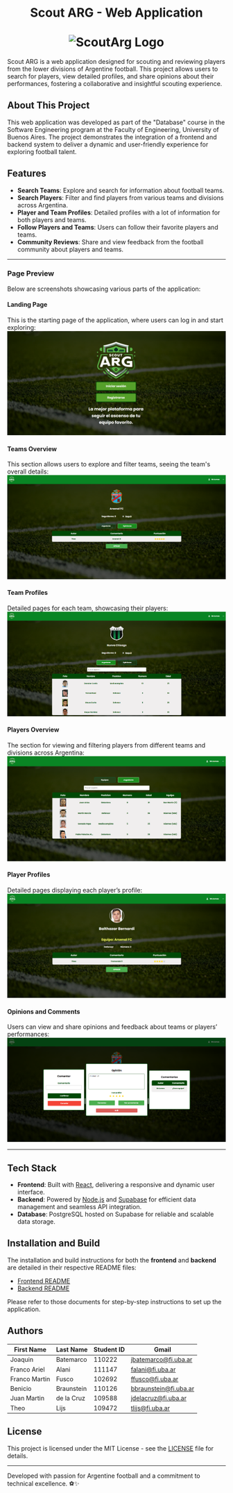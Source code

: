 <div align="center">
  <h1 align="center">
    Scout ARG - Web Application
    <br />
    <br />
      <img src="img/favicon.ico" alt="ScoutArg Logo" style="width:15%;">
  </h1>
</div> 

Scout ARG is a web application designed for scouting and reviewing players from the lower divisions of Argentine football. This project allows users to search for players, view detailed profiles, and share opinions about their performances, fostering a collaborative and insightful scouting experience.  

## About This Project  

This web application was developed as part of the "Database" course in the Software Engineering program at the Faculty of Engineering, University of Buenos Aires. The project demonstrates the integration of a frontend and backend system to deliver a dynamic and user-friendly experience for exploring football talent.

## Features  
- **Search Teams**: Explore and search for information about football teams.
- **Search Players**: Filter and find players from various teams and divisions across Argentina.  
- **Player and Team Profiles**: Detailed profiles with a lot of information for both players and teams.  
- **Follow Players and Teams**: Users can follow their favorite players and teams.  
- **Community Reviews**: Share and view feedback from the football community about players and teams.

---

### Page Preview  
Below are screenshots showcasing various parts of the application:  

#### Landing Page  
This is the starting page of the application, where users can log in and start exploring:  
<img src="img/landing_page.png" alt="Landing Page">  


#### Teams Overview  
This section allows users to explore and filter teams, seeing the team's overall details:  
<img src="img/team_op.png" alt="Teams Overview">  

#### Team Profiles  
Detailed pages for each team, showcasing their players:  
<img src="img/team_page.png" alt="Team Page">  

#### Players Overview  
The section for viewing and filtering players from different teams and divisions across Argentina:  
<img src="img/players_page.png" alt="Player Page">  

#### Player Profiles  
Detailed pages displaying each player’s profile:  
<img src="img/player_op.png" alt="Players Overview">  

#### Opinions and Comments  
Users can view and share opinions and feedback about teams or players’ performances:  
<img src="img/opinion_comments.png" alt="Opinions and Comments">  

---

## Tech Stack  
- **Frontend**: Built with [React](https://reactjs.org/), delivering a responsive and dynamic user interface.  
- **Backend**: Powered by [Node.js](https://nodejs.org/) and [Supabase](https://supabase.io/) for efficient data management and seamless API integration.  
- **Database**: PostgreSQL hosted on Supabase for reliable and scalable data storage.  

## Installation and Build  

The installation and build instructions for both the **frontend** and **backend** are detailed in their respective README files:  
- [Frontend README](scout_frontend/README.md)  
- [Backend README](scout_backend/README.md)  

Please refer to those documents for step-by-step instructions to set up the application.  

## Authors  

| First Name    | Last Name   | Student ID | Gmail                  |  
| ------------- | ----------- | ---------- | ---------------------- |  
| Joaquin       | Batemarco   | 110222     | jbatemarco@fi.uba.ar   |  
| Franco Ariel  | Alani       | 111147     | falani@fi.uba.ar       |  
| Franco Martin | Fusco       | 102692     | ffusco@fi.uba.ar       |  
| Benicio       | Braunstein  | 110126     | bbraunstein@fi.uba.ar  |  
| Juan Martin   | de la Cruz  | 109588     | jdelacruz@fi.uba.ar    |  
| Theo          | Lijs        | 109472     | tlijs@fi.uba.ar        |  

## License  

This project is licensed under the MIT License - see the [LICENSE](LICENSE) file for details.

---  

Developed with passion for Argentine football and a commitment to technical excellence. ⚽✨  
